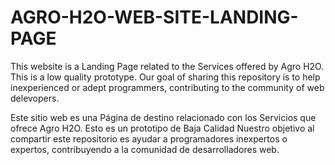 # AGRO-H2O-WEB-SITE-LANDING-PAGE
This website is a Landing Page related to the Services offered by Agro H2O. This is a low quality prototype.
Our goal of sharing this repository is to help inexperienced or adept programmers, contributing to the community of web delevopers.


Este sitio web es una Página de destino relacionado con los Servicios que ofrece Agro H2O. Esto es un prototipo de Baja Calidad
Nuestro objetivo al compartir este repositorio es ayudar a programadores inexpertos o expertos, contribuyendo a la comunidad de desarrolladores web.
